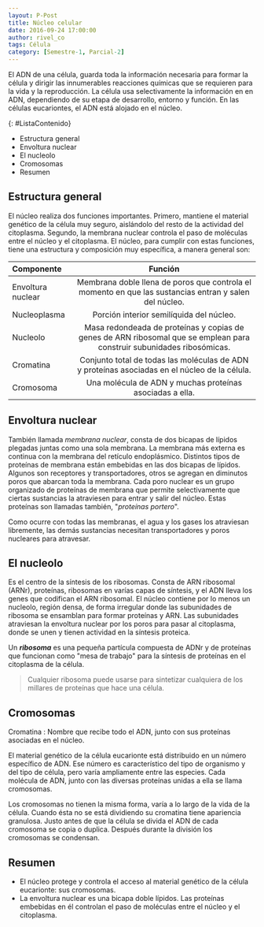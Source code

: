 ```yaml
---
layout: P-Post
title: Núcleo celular
date: 2016-09-24 17:00:00
author: rivel_co
tags: Célula
category: [Semestre-1, Parcial-2]
---
```


El ADN de una célula, guarda toda la información necesaria para formar la célula y dirigir las innumerables reacciones químicas que se requieren para la vida y la reproducción. La célula usa selectivamente la información en en ADN, dependiendo de su etapa de desarrollo, entorno y función. En las células eucariontes, el ADN está alojado en el núcleo.

{: #ListaContenido}
- Estructura general
- Envoltura nuclear
- El nucleolo 
- Cromosomas
- Resumen

## Estructura general

El núcleo realiza dos funciones importantes. Primero, mantiene el material genético de la célula muy seguro, aislándolo del resto de la actividad del citoplasma. Segundo, la membrana nuclear controla el paso de moléculas entre el núcleo y el citoplasma. El núcleo, para cumplir con estas funciones, tiene una estructura y composición muy específica, a manera general son:

| Componente            | Función                                       |
|:----------------------|:---------------------------------------------:|
| Envoltura nuclear     | Membrana doble llena de poros que controla el momento en que las sustancias entran y salen del núcleo. |
| Nucleoplasma          | Porción interior semilíquida del núcleo.      |
| Nucleolo              | Masa redondeada de proteínas y copias de genes de ARN ribosomal que se emplean para construir subunidades ribosómicas. |
| Cromatina             | Conjunto total de todas las moléculas de ADN y proteínas asociadas en el núcleo de la célula. |
| Cromosoma             | Una molécula de ADN y muchas proteínas asociadas a ella. |

## Envoltura nuclear

También llamada *membrana nuclear*, consta de dos bicapas de lípidos plegadas juntas como una sola membrana. La membrana más externa es continua con la membrana del retículo endoplásmico. Distintos tipos de proteínas de membrana están embebidas en las dos bicapas de lípidos. Algunos son receptores y transportadores, otros se agregan en diminutos poros que abarcan toda la membrana. Cada poro nuclear es un grupo organizado de proteínas de membrana que permite selectivamente que ciertas sustancias la atraviesen para entrar y salir del núcleo. Estas proteínas son llamadas también, "*proteínas portero*".

Como ocurre con todas las membranas, el agua y los gases los atraviesan libremente, las demás sustancias necesitan transportadores y poros nucleares para atravesar.

## El nucleolo 

Es el centro de la síntesis de los ribosomas. Consta de ARN ribosomal (ARNr), proteínas, ribosomas en varías capas de síntesis, y el ADN lleva los genes que codifican el ARN ribosomal. El núcleo contiene por lo menos un nucleolo, región densa, de forma irregular donde las subunidades de ribosoma se ensamblan para formar proteínas y ARN. Las subunidades atraviesan la envoltura nuclear por los poros para pasar al citoplasma, donde se unen y tienen actividad en la síntesis proteica.

Un ***ribosoma*** es una pequeña partícula compuesta de ADNr y de proteínas que funcionan como "mesa de trabajo" para la síntesis de proteínas en el citoplasma de la célula.

> Cualquier ribosoma puede usarse para sintetizar cualquiera de los millares de proteínas que hace una célula.

## Cromosomas

Cromatina
 : Nombre que recibe todo el ADN, junto con sus proteínas asociadas en el núcleo.

El material genético de la célula eucarionte está distribuido en un número específico de ADN. Ese número es característico del tipo de organismo y del tipo de célula, pero varía ampliamente entre las especies. Cada molécula de ADN, junto con las diversas proteínas unidas a ella se llama cromosomas.

Los cromosomas no tienen la misma forma, varía a lo largo de la vida de la célula. Cuando ésta no se está dividiendo su cromatina tiene apariencia granulosa. Justo antes de que la célula se divida el ADN de cada cromosoma se copia o duplica. Después durante la división los cromosomas se condensan.

## Resumen

- El núcleo protege y controla el acceso al material genético de la célula eucarionte: sus cromosomas.
- La envoltura nuclear es una bicapa doble lípidos. Las proteínas embebidas en él controlan el paso de moléculas entre el núcleo y el citoplasma.